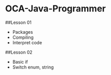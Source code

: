 # OCA-Java-Programmer
##Lesson 01
- Packages
- Compiling
- Interpret code

##Lesson 02
- Basic if
- Switch enum, string
